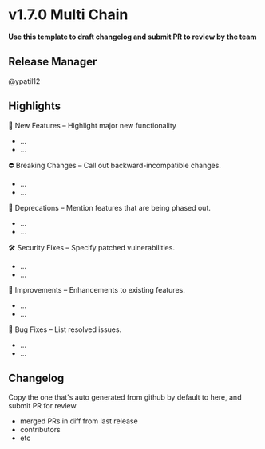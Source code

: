 # v1.7.0 Multi Chain

**Use this template to draft changelog and submit PR to review by the team**


## Release Manager

@ypatil12


## Highlights

🚀 New Features – Highlight major new functionality
- ...
- ...

⛔ Breaking Changes – Call out backward-incompatible changes.
- ...
- ...

📌 Deprecations – Mention features that are being phased out.
- ...
- ...

🛠️ Security Fixes – Specify patched vulnerabilities.
- ...
- ...

🔧 Improvements – Enhancements to existing features.
- ...
- ...

🐛 Bug Fixes – List resolved issues.
- ...
- ...


## Changelog

Copy the one that's auto generated from github by default to here, and submit PR for review


- merged PRs in diff from last release
- contributors
- etc
